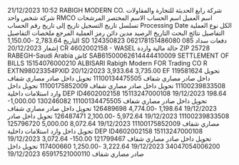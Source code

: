 <p>21/12/2023 10:52
RABIGH MODERN CO.
شركة رابغ الحديثة للتجارة والمقاولات شركة شخص واحد
RMCO
اسم العميل
اسم الحساب
الاسم المختصر
 المرشحات
تسلسل
تاريخ التسجيل
تاريخ
إلى تاريخ
رقم الحساب
Processing Date
الكل
نوع العملية
التفاصيل
نتائج البحث
التاريخ
الرصيد
مدين
دائن
رمز العملية
المرجع
ملخصات
التفاصيل
التاريخ
2,783.64
-1,150.00
SD
124350823
دفعات سداد 085
062178151486080
إشعار
20/12/2023
CR 4602002158 - WASEL
حالة مالية واردة
ZIP 25728 RABEGH-Saudi Arabia
كاش SAB61500062614444410009
SETTLEMENT OF BILLS
15154076000210 ALBISARI Rabigh Modern FOR Trading CO R
EXTN98023354PXID
20/12/2023
3,933.64
3,735.00
EF
119581624
تحويل داخل صادر مصاري شفاف
11100134475505
تحويل داخل صادر مصاري شفاف
11100239833508
تحويل داخل صادر مصاري شفاف
11100175852009
تحويل داخل وارد استلامات داخلية
DEP ID4602002158 15113247000108
19/12/2023
198.64
-1,000.00
130246082
تحويل داخل صادر مصاري شفاف
11100134475505
19/12/2023
1,198.64
-4,774.00
126489698
تحويل داخل صادر مصاري شفاف
11100239833508
19/12/2023
5,972.64
-2,100.00
126487471
تحويل داخل صادر مصاري شفاف
11100175852009
19/12/2023
8,072.64
5,000.00
125796720
تحويل داخل وارد استلامات داخلية
DEP ID4602002158 15113247000108
19/12/2023
3,072.64
-150.00
121799467
تحويل داخل صادر مصاري شفاف
34047054006200
19/12/2023
3,222.64
-1,250.00
117400660
تحويل داخل صادر مصاري شفاف
65917521000110
19/12/2023</p>
